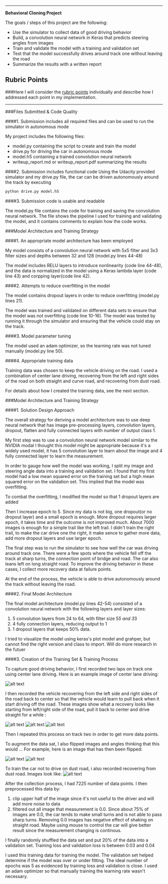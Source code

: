 
---

**Behavioral Cloning Project**

The goals / steps of this project are the following:
* Use the simulator to collect data of good driving behavior
* Build, a convolution neural network in Keras that predicts steering angles from images
* Train and validate the model with a training and validation set
* Test that the model successfully drives around track one without leaving the road
* Summarize the results with a written report


[//]: # (Image References)

[image1]: ./examples/dust.jpg "dust road"
[image2]: ./examples/center.jpg "center"
[image3]: ./examples/left_1.jpg "Recovery Image"
[image4]: ./examples/left_2.jpg "Recovery Image"
[image5]: ./examples/left_3.jpg "Recovery Image"
[image6]: ./examples/center.jpg "Normal Image"
[image7]: ./examples/center_flip.jpg "Flipped Image"

## Rubric Points
###Here I will consider the [rubric points](https://review.udacity.com/#!/rubrics/432/view) individually and describe how I addressed each point in my implementation.  

---
###Files Submitted & Code Quality

####1. Submission includes all required files and can be used to run the simulator in autonomous mode

My project includes the following files:
* model.py containing the script to create and train the model
* drive.py for driving the car in autonomous mode
* model.h5 containing a trained convolution neural network 
* writeup_report.md or writeup_report.pdf summarizing the results

####2. Submission includes functional code
Using the Udacity provided simulator and my drive.py file, the car can be driven autonomously around the track by executing 
```sh
python drive.py model.h5
```

####3. Submission code is usable and readable

The model.py file contains the code for training and saving the convolution neural network. The file shows the pipeline I used for training and validating the model, and it contains comments to explain how the code works.

###Model Architecture and Training Strategy

####1. An appropriate model architecture has been employed

My model consists of a convolution neural network with 5x5 filter and 3x3 filter sizes and depths between 32 and 128 (model.py lines 44-48) 

The model includes RELU layers to introduce nonlinearity (code line 44-48), and the data is normalized in the model using a Keras lambda layer (code line 43) and corpping layer(code line 42). 

####2. Attempts to reduce overfitting in the model

The model contains dropout layers in order to reduce overfitting (model.py lines 21). 

The model was trained and validated on different data sets to ensure that the model was not overfitting (code line 10-16). The model was tested by running it through the simulator and ensuring that the vehicle could stay on the track.

####3. Model parameter tuning

The model used an adam optimizer, so the learning rate was not tuned manually (model.py line 50).

####4. Appropriate training data

Training data was chosen to keep the vehicle driving on the road. I used a combination of center lane driving, recovering from the left and right sides of the road on both straight and curve road, and recovering from dust road.

For details about how I created the training data, see the next section. 

###Model Architecture and Training Strategy

####1. Solution Design Approach

The overall strategy for deriving a model architecture was to use deep neural network that has image pre-processing layers, convolution layers, dropout, flatten and fully connected layers with number of output class 1.

My first step was to use a convolution neural network model similar to the NVIDIA modal I thought this model might be appropriate because it's a widely used model, it has 5 convolution layer to learn about the image and 4 fully connected layer to learn the measurement.

In order to gauge how well the model was working, I split my image and steering angle data into a training and validation set. I found that my first model had a low mean squared error on the training set but a high mean squared error on the validation set. This implied that the model was overfitting. 

To combat the overfitting, I modified the model so that 1 dropout layers are added 

Then I increase epoch to 5. Since my data is not big, one dropout(or no dropout layer) and a small epoch is enough. More dropout requires larger epoch, it takes time and the outcome is not improved much. About 7000 images is enough for a simple trail like the left trail. I didn't train the right trail, to make the car drive one the right, it make sence to gather more data, add more dropout layers and use larger epoch.

The final step was to run the simulator to see how well the car was driving around track one. There were a few spots where the vehicle fell off the track at sharp turns, the connection point of bridge and road. The car also leans left on long straight road. To improve the driving behavior in these cases, I collect more recovery data at failure points.

At the end of the process, the vehicle is able to drive autonomously around the track without leaving the road.

####2. Final Model Architecture

The final model architecture (model.py lines 42-54) consisted of a convolution neural network with the following layers and layer sizes: 
1. 5 convolution layers from 24 to 64, with filter size 5*5 and 3*3
2. 4 fully connection layers, reducing output to 1
3. 1 dropout layers that keeps 50% data.

I tried to visualize the model using keras's plot model and grahper, but cannot find the right version and class to import. Will do more research in the futuer

####3. Creation of the Training Set & Training Process

To capture good driving behavior, I first recorded two laps on track one using center lane driving. Here is an example image of center lane driving:

![alt text][image2]

I then recorded the vehicle recovering from the left side and right sides of the road back to center so that the vehicle would learn to pull back when it start driving off the road. These images show what a recovery looks like starting from left/right side of the road, pull it back to center and drive straight for a while :

![alt text][image3]
![alt text][image4]
![alt text][image5]

Then I repeated this process on track two in order to get more data points.

To augment the data sat, I also flipped images and angles thinking that this would ... For example, here is an image that has then been flipped:

![alt text][image6]
![alt text][image7]

To train the car not to drive on dust road, i also recorded recovering from dust road. Images look like:
![alt text][image1]


After the collection process, I had 7225 number of data points. I then preprocessed this data by:
1. clip upper half of the image since it's not useful to the driver and will add more noise to data
2. filtered out all image that measurement is 0.0. Since about 75% of images are 0.0, the car tends to make small turns and is not able to pass sharp turns. Removing 0.0 images has negative effect of shaking on straight road. Maybe using mouse to control the car will give better result since the measurement changing is continous.


I finally randomly shuffled the data set and put 20% of the data into a validation set. Training loss and validation loss is between 0.03 and 0.04

I used this training data for training the model. The validation set helped determine if the model was over or under fitting. The ideal number of epochs was 5 as evidenced by training loss and validation is close. I used an adam optimizer so that manually training the learning rate wasn't necessary.
